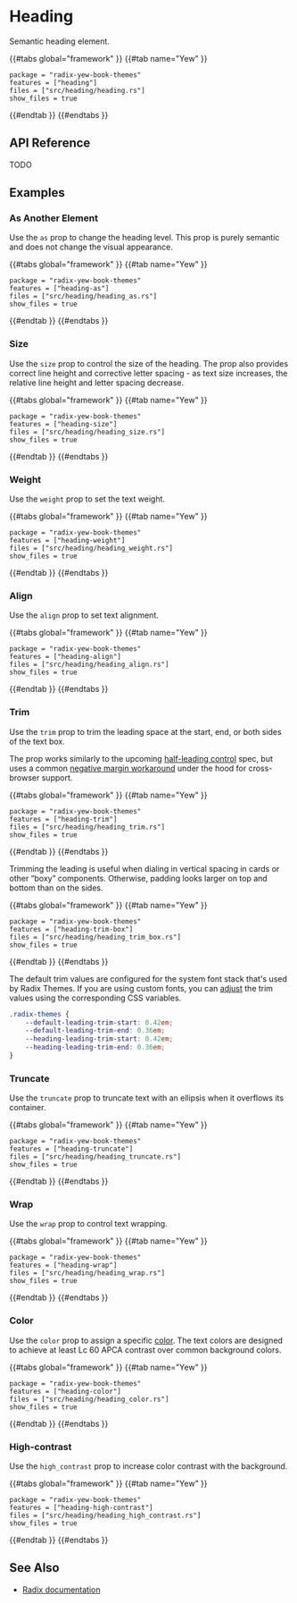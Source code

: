 # Heading

Semantic heading element.

{{#tabs global="framework" }}
{{#tab name="Yew" }}

```toml,trunk
package = "radix-yew-book-themes"
features = ["heading"]
files = ["src/heading/heading.rs"]
show_files = true
```

{{#endtab }}
{{#endtabs }}

## API Reference

TODO

## Examples

### As Another Element

Use the `as` prop to change the heading level. This prop is purely semantic and does not change the visual appearance.

{{#tabs global="framework" }}
{{#tab name="Yew" }}

```toml,trunk
package = "radix-yew-book-themes"
features = ["heading-as"]
files = ["src/heading/heading_as.rs"]
show_files = true
```

{{#endtab }}
{{#endtabs }}

### Size

Use the `size` prop to control the size of the heading. The prop also provides correct line height and corrective letter spacing - as text size increases, the relative line height and letter spacing decrease.

<!-- Heading sizes match Text sizes. However, the line heights are set a bit tighter as headings tend to be shorter than running text. -->

{{#tabs global="framework" }}
{{#tab name="Yew" }}

```toml,trunk
package = "radix-yew-book-themes"
features = ["heading-size"]
files = ["src/heading/heading_size.rs"]
show_files = true
```

{{#endtab }}
{{#endtabs }}

### Weight

Use the `weight` prop to set the text weight.

{{#tabs global="framework" }}
{{#tab name="Yew" }}

```toml,trunk
package = "radix-yew-book-themes"
features = ["heading-weight"]
files = ["src/heading/heading_weight.rs"]
show_files = true
```

{{#endtab }}
{{#endtabs }}

### Align

Use the `align` prop to set text alignment.

{{#tabs global="framework" }}
{{#tab name="Yew" }}

```toml,trunk
package = "radix-yew-book-themes"
features = ["heading-align"]
files = ["src/heading/heading_align.rs"]
show_files = true
```

{{#endtab }}
{{#endtabs }}

### Trim

Use the `trim` prop to trim the leading space at the start, end, or both sides of the text box.

The prop works similarly to the upcoming [half-leading control](https://www.w3.org/TR/css-inline-3/#leading-trim) spec, but uses a common [negative margin workaround](https://seek-oss.github.io/capsize/) under the hood for cross-browser support.

{{#tabs global="framework" }}
{{#tab name="Yew" }}

```toml,trunk
package = "radix-yew-book-themes"
features = ["heading-trim"]
files = ["src/heading/heading_trim.rs"]
show_files = true
```

{{#endtab }}
{{#endtabs }}

Trimming the leading is useful when dialing in vertical spacing in cards or other “boxy” components. Otherwise, padding looks larger on top and bottom than on the sides.

{{#tabs global="framework" }}
{{#tab name="Yew" }}

```toml,trunk
package = "radix-yew-book-themes"
features = ["heading-trim-box"]
files = ["src/heading/heading_trim_box.rs"]
show_files = true
```

{{#endtab }}
{{#endtabs }}

The default trim values are configured for the system font stack that's used by Radix Themes. If you are using custom fonts, you can [adjust]() the trim values using the corresponding CSS variables.

```css
.radix-themes {
    --default-leading-trim-start: 0.42em;
    --default-leading-trim-end: 0.36em;
    --heading-leading-trim-start: 0.42em;
    --heading-leading-trim-end: 0.36em;
}
```

### Truncate

Use the `truncate` prop to truncate text with an ellipsis when it overflows its container.

{{#tabs global="framework" }}
{{#tab name="Yew" }}

```toml,trunk
package = "radix-yew-book-themes"
features = ["heading-truncate"]
files = ["src/heading/heading_truncate.rs"]
show_files = true
```

{{#endtab }}
{{#endtabs }}

### Wrap

Use the `wrap` prop to control text wrapping.

{{#tabs global="framework" }}
{{#tab name="Yew" }}

```toml,trunk
package = "radix-yew-book-themes"
features = ["heading-wrap"]
files = ["src/heading/heading_wrap.rs"]
show_files = true
```

{{#endtab }}
{{#endtabs }}

<!-- text-wrap: pretty is an experimental value that is not yet supported in all browsers. However, it can be treated as a progressive enhancement for browsers that do support it. -->

### Color

Use the `color` prop to assign a specific [color](../theme/color.md). The text colors are designed to achieve at least Lc 60 APCA contrast over common background colors.

{{#tabs global="framework" }}
{{#tab name="Yew" }}

```toml,trunk
package = "radix-yew-book-themes"
features = ["heading-color"]
files = ["src/heading/heading_color.rs"]
show_files = true
```

{{#endtab }}
{{#endtabs }}

### High-contrast

Use the `high_contrast` prop to increase color contrast with the background.

{{#tabs global="framework" }}
{{#tab name="Yew" }}

```toml,trunk
package = "radix-yew-book-themes"
features = ["heading-high-contrast"]
files = ["src/heading/heading_high_contrast.rs"]
show_files = true
```

{{#endtab }}
{{#endtabs }}

## See Also

-   [Radix documentation](https://www.radix-ui.com/themes/docs/components/heading)
